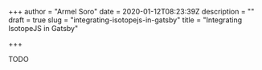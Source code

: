 +++
author = "Armel Soro"
date = 2020-01-12T08:23:39Z
description = ""
draft = true
slug = "integrating-isotopejs-in-gatsby"
title = "Integrating IsotopeJS in Gatsby"

+++


TODO

